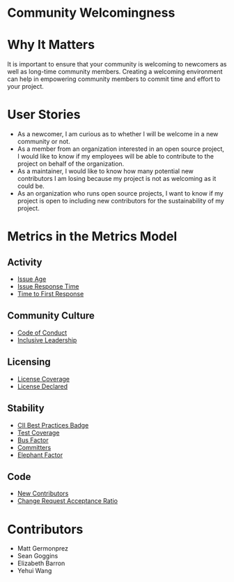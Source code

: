 # Community Welcomingness

# Why It Matters
It is important to ensure that your community is welcoming to newcomers as well as long-time community members. Creating a welcoming environment can help in empowering community members to commit time and effort to your project. 

# User Stories
- As a newcomer, I am curious as to whether I will be welcome in a new community or not. 
- As a member from an organization interested in an open source project, I would like to know if my employees will be able to contribute to the project on behalf of the organization. 
- As a maintainer, I would like to know how many potential new contributors I am losing because my project is not as welcoming as it could be. 
- As an organization who runs open source projects, I want to know if my project is open to including new contributors for the sustainability of my project.

# Metrics in the Metrics Model
## Activity
- [Issue Age](https://chaoss.community/metric-issue-age/)
- [Issue Response Time](https://chaoss.community/metric-issue-response-time/)
- [Time to First Response](https://chaoss.community/metric-time-to-first-response/)

## Community Culture  
- [Code of Conduct](https://chaoss.community/metric-code-of-conduct/)
- [Inclusive Leadership](https://chaoss.community/metric-inclusive-leadership/)

## Licensing
- [License Coverage](https://chaoss.community/metric-license-coverage/)
- [License Declared](https://chaoss.community/metric-license-declared/)

## Stability
- [CII Best Practices Badge](https://chaoss.community/metric-cii-best-practices-badge/)
- [Test Coverage](https://chaoss.community/metric-test-coverage/)
- [Bus Factor](https://chaoss.community/metric-bus-factor/)
- [Committers](https://chaoss.community/metric-committers/)
- [Elephant Factor](https://chaoss.community/metric-elephant-factor/)

## Code
- [New Contributors](https://chaoss.community/metric-new-contributors/) 
- [Change Request Acceptance Ratio](https://chaoss.community/metric-change-request-acceptance-ratio/) 

# Contributors
- Matt Germonprez
- Sean Goggins 
- Elizabeth Barron 
- Yehui Wang
